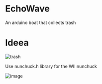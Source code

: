 # EchoWave
An arduino boat that collects trash


# Ideea
![trash](https://github.com/Phi999/EchoWave/assets/72974980/96575d10-933b-4e80-b31c-fc803900785c)

Use nunchuck.h library for the WII nunchuck

![image](https://github.com/Phi999/EchoWave/assets/72974980/5c603e5c-11eb-4387-a604-637607c53159)
